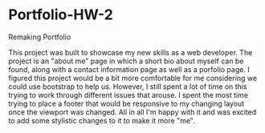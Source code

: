 # Portfolio-HW-2

Remaking Portfolio

This project was built to showcase my new skills as a web developer. The project is an "about me" page in which a short bio about myself can be found, along with a contact information page as well as a porfolio page. I figured this project would be a bit more comfortable for me considering we could use bootstrap to help us. However, I still spent a lot of time on this trying to work through different issues that arouse. I spent the most time trying to place a footer that would be responsive to my changing layout once the viewport was changed. All in all I'm happy with it and was excited to add some stylistic changes to it to make it more "me".
